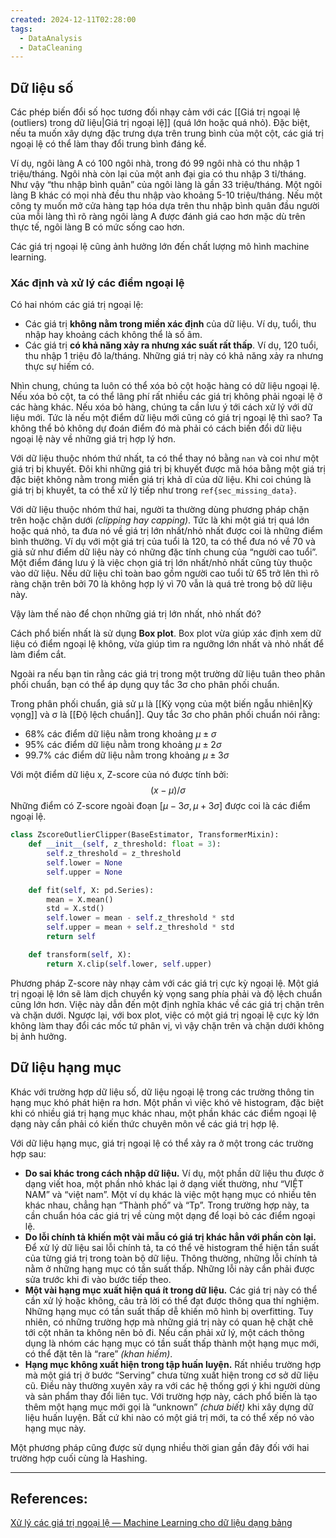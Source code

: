 ```yaml
---
created: 2024-12-11T02:28:00
tags:
  - DataAnalysis
  - DataCleaning
---
```

## Dữ liệu số

Các phép biến đổi số học tương đối nhạy cảm với các [[Giá trị ngoại lệ (outliers) trong dữ liệu|Giá trị ngoại lệ]] (quá lớn hoặc quá nhỏ). Đặc biệt, nếu ta muốn xây dựng đặc trưng dựa trên trung bình của một cột, các giá trị ngoại lệ có thể làm thay đổi trung bình đáng kể. 

Ví dụ, ngôi làng A có 100 ngôi nhà, trong đó 99 ngôi nhà có thu nhập 1 triệu/tháng. Ngôi nhà còn lại của một anh đại gia có thu nhập 3 tỉ/tháng. Như vậy “thu nhập bình quân” của ngôi làng là gần 33 triệu/tháng. Một ngôi làng B khác có mọi nhà đều thu nhập vào khoảng 5-10 triệu/tháng. Nếu một công ty muốn mở cửa hàng tạp hóa dựa trên thu nhập bình quân đầu người của mỗi làng thì rõ ràng ngôi làng A được đánh giá cao hơn mặc dù trên thực tế, ngôi làng B có mức sống cao hơn.

Các giá trị ngoại lệ cũng ảnh hưởng lớn đến chất lượng mô hình machine learning.

### Xác định và xử lý các điểm ngoại lệ

Có hai nhóm các giá trị ngoại lệ:
- Các giá trị **không nằm trong miền xác định** của dữ liệu. Ví dụ, tuổi, thu nhập hay khoảng cách không thể là số âm.
- Các giá trị **có khả năng xảy ra nhưng xác suất rất thấp**. Ví dụ, 120 tuổi, thu nhập 1 triệu đô la/tháng. Những giá trị này có khả năng xảy ra nhưng thực sự hiếm có.

Nhìn chung, chúng ta luôn có thể xóa bỏ cột hoặc hàng có dữ liệu ngoại lệ. Nếu xóa bỏ cột, ta có thể lãng phí rất nhiều các giá trị không phải ngoại lệ ở các hàng khác. Nếu xóa bỏ hàng, chúng ta cần lưu ý tới cách xử lý với dữ liệu mới. Tức là nếu một điểm dữ liệu mới cũng có giá trị ngoại lệ thì sao? Ta không thể bỏ không dự đoán điểm đó mà phải có cách biến đổi dữ liệu ngoại lệ này về những giá trị hợp lý hơn.

Với dữ liệu thuộc nhóm thứ nhất, ta có thể thay nó bằng `nan` và coi như một giá trị bị khuyết. Đôi khi những giá trị bị khuyết được mã hóa bằng một giá trị đặc biệt không nằm trong miền giá trị khả dĩ của dữ liệu. Khi coi chúng là giá trị bị khuyết, ta có thể xử lý tiếp như trong `ref{sec_missing_data}`.

Với dữ liệu thuộc nhóm thứ hai, người ta thường dùng phương pháp chặn trên hoặc chặn dưới *(clipping hay capping)*. Tức là khi một giá trị quá lớn hoặc quá nhỏ, ta đưa nó về giá trị lớn nhất/nhỏ nhất được coi là những điểm bình thường. Ví dụ với một giá trị của tuổi là 120, ta có thể đưa nó về 70 và giả sử như điểm dữ liệu này có những đặc tính chung của “người cao tuổi”. Một điểm đáng lưu ý là việc chọn giá trị lớn nhất/nhỏ nhất cũng tùy thuộc vào dữ liệu. Nếu dữ liệu chỉ toàn bao gồm người cao tuổi tử 65 trở lên thì rõ ràng chặn trên bởi 70 là không hợp lý vì 70 vẫn là quá trẻ trong bộ dữ liệu này.

Vậy làm thế nào để chọn những giá trị lớn nhất, nhỏ nhất đó?

Cách phổ biến nhất là sử dụng **Box plot**. Box plot vừa giúp xác định xem dữ liệu có điểm ngoại lệ không, vừa giúp tìm ra ngưỡng lớn nhất và nhỏ nhất để làm điểm cắt.

Ngoài ra nếu bạn tin rằng các giá trị trong một trường dữ liệu tuân theo phân phối chuẩn, bạn có thể áp dụng quy tắc 3σ cho phân phối chuẩn.

Trong phân phối chuẩn, giả sử μ là [[Kỳ vọng của một biến ngẫu nhiên|Kỳ vọng]] và σ là [[Độ lệch chuẩn]]. Quy tắc 3σ cho phân phối chuẩn nói rằng:
- 68% các điểm dữ liệu nằm trong khoảng $μ±σ$
- 95% các điểm dữ liệu nằm trong khoảng $μ±2σ$
- 99.7% các điểm dữ liệu nằm trong khoảng $μ±3σ$

Với một điểm dữ liệu x, Z-score của nó được tính bởi:
$$
(x−μ)/σ
$$
Những điểm có Z-score ngoài đoạn $[μ-3σ, μ+3σ]$ được coi là các điểm ngoại lệ.

```python
class ZscoreOutlierClipper(BaseEstimator, TransformerMixin):
    def __init__(self, z_threshold: float = 3):
        self.z_threshold = z_threshold
        self.lower = None
        self.upper = None

    def fit(self, X: pd.Series):
        mean = X.mean()
        std = X.std()
        self.lower = mean - self.z_threshold * std
        self.upper = mean + self.z_threshold * std
        return self

    def transform(self, X):
        return X.clip(self.lower, self.upper)
```

Phương pháp Z-score này nhạy cảm với các giá trị cực kỳ ngoại lệ. Một giá trị ngoại lệ lớn sẽ làm dịch chuyển kỳ vọng sang phía phải và độ lệch chuẩn cũng lớn hơn. Việc này dẫn đến một định nghĩa khác về các giá trị chặn trên và chặn dưới. Ngược lại, với box plot, việc có một giá trị ngoại lệ cực kỳ lớn không làm thay đổi các mốc tứ phân vị, vì vậy chặn trên và chặn dưới không bị ảnh hưởng.

## Dữ liệu hạng mục

Khác với trường hợp dữ liệu số, dữ liệu ngoại lệ trong các trường thông tin hạng mục khó phát hiện ra hơn. Một phần vì việc khó vẽ histogram, đặc biệt khi có nhiều giá trị hạng mục khác nhau, một phần khác các điểm ngoại lệ dạng này cần phải có kiến thức chuyên môn về các giá trị hợp lệ.

Với dữ liệu hạng mục, giá trị ngoại lệ có thể xảy ra ở một trong các trường hợp sau:
- **Do sai khác trong cách nhập dữ liệu.** Ví dụ, một phần dữ liệu thu được ở dạng viết hoa, một phần nhỏ khác lại ở dạng viết thường, như “VIỆT NAM” và “việt nam”. Một ví dụ khác là việc một hạng mục có nhiều tên khác nhau, chẳng hạn “Thành phố” và “Tp”. Trong trường hợp này, ta cần chuẩn hóa các giá trị về cùng một dạng để loại bỏ các điểm ngoại lệ.
- **Do lỗi chính tả khiến một vài mẫu có giá trị khác hẳn với phần còn lại.** Để xử lý dữ liệu sai lỗi chính tả, ta có thể vẽ histogram thể hiện tần suất của từng giá trị trong toàn bộ dữ liệu. Thông thường, những lỗi chính tả nằm ở những hạng mục có tần suất thấp. Những lỗi này cần phải được sửa trước khi đi vào bước tiếp theo.
- **Một vài hạng mục xuất hiện quá ít trong dữ liệu.** Các giá trị này có thể cần xử lý hoặc không, câu trả lời có thể đạt được thông qua thí nghiệm. Những hạng mục có tần suất thấp dễ khiến mô hình bị overfitting. Tuy nhiên, có những trường hợp mà những giá trị này có quan hệ chặt chẽ tới cột nhãn ta không nên bỏ đi. Nếu cần phải xử lý, một cách thông dụng là nhóm các hạng mục có tần suất thấp thành một hạng mục mới, có thể đặt tên là “rare” *(khan hiếm)*.
- **Hạng mục không xuất hiện trong tập huấn luyện.** Rất nhiều trường hợp mà một giá trị ở bước “Serving” chưa từng xuất hiện trong cơ sở dữ liệu cũ. Điều này thường xuyên xảy ra với các hệ thống gợi ý khi người dùng và sản phẩm thay đổi liên tục. Với trường hợp này, cách phổ biến là tạo thêm một hạng mục mới gọi là “unknown” *(chưa biết)* khi xây dựng dữ liệu huấn luyện. Bất cứ khi nào có một giá trị mới, ta có thể xếp nó vào hạng mục này.

Một phương pháp cũng được sử dụng nhiều thời gian gần đây đối với hai trường hợp cuối cùng là Hashing.

---
## References:
[Xử lý các giá trị ngoại lệ — Machine Learning cho dữ liệu dạng bảng](https://machinelearningcoban.com/tabml_book/ch_data_processing/process_outliers.html#id4)